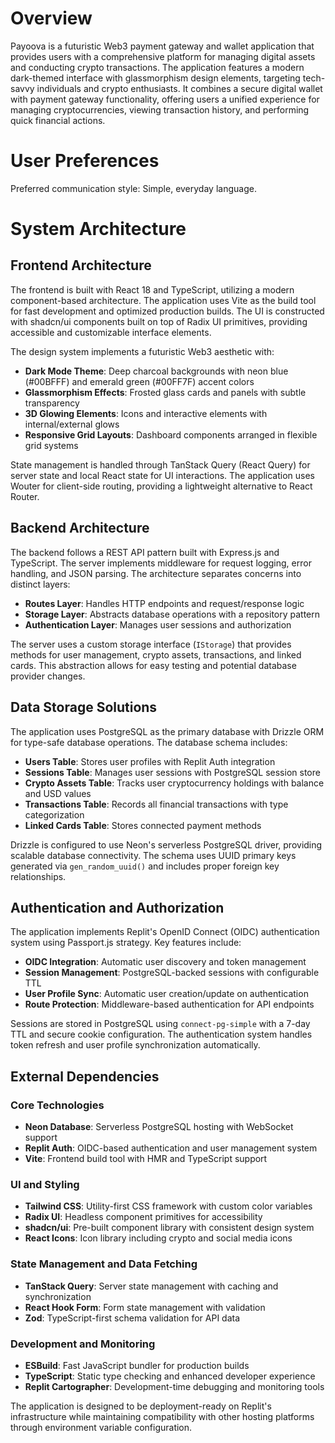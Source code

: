 # Overview

Payoova is a futuristic Web3 payment gateway and wallet application that provides users with a comprehensive platform for managing digital assets and conducting crypto transactions. The application features a modern dark-themed interface with glassmorphism design elements, targeting tech-savvy individuals and crypto enthusiasts. It combines a secure digital wallet with payment gateway functionality, offering users a unified experience for managing cryptocurrencies, viewing transaction history, and performing quick financial actions.

# User Preferences

Preferred communication style: Simple, everyday language.

# System Architecture

## Frontend Architecture
The frontend is built with React 18 and TypeScript, utilizing a modern component-based architecture. The application uses Vite as the build tool for fast development and optimized production builds. The UI is constructed with shadcn/ui components built on top of Radix UI primitives, providing accessible and customizable interface elements.

The design system implements a futuristic Web3 aesthetic with:
- **Dark Mode Theme**: Deep charcoal backgrounds with neon blue (#00BFFF) and emerald green (#00FF7F) accent colors
- **Glassmorphism Effects**: Frosted glass cards and panels with subtle transparency
- **3D Glowing Elements**: Icons and interactive elements with internal/external glows
- **Responsive Grid Layouts**: Dashboard components arranged in flexible grid systems

State management is handled through TanStack Query (React Query) for server state and local React state for UI interactions. The application uses Wouter for client-side routing, providing a lightweight alternative to React Router.

## Backend Architecture
The backend follows a REST API pattern built with Express.js and TypeScript. The server implements middleware for request logging, error handling, and JSON parsing. The architecture separates concerns into distinct layers:

- **Routes Layer**: Handles HTTP endpoints and request/response logic
- **Storage Layer**: Abstracts database operations with a repository pattern
- **Authentication Layer**: Manages user sessions and authorization

The server uses a custom storage interface (`IStorage`) that provides methods for user management, crypto assets, transactions, and linked cards. This abstraction allows for easy testing and potential database provider changes.

## Data Storage Solutions
The application uses PostgreSQL as the primary database with Drizzle ORM for type-safe database operations. The database schema includes:

- **Users Table**: Stores user profiles with Replit Auth integration
- **Sessions Table**: Manages user sessions with PostgreSQL session store
- **Crypto Assets Table**: Tracks user cryptocurrency holdings with balance and USD values
- **Transactions Table**: Records all financial transactions with type categorization
- **Linked Cards Table**: Stores connected payment methods

Drizzle is configured to use Neon's serverless PostgreSQL driver, providing scalable database connectivity. The schema uses UUID primary keys generated via `gen_random_uuid()` and includes proper foreign key relationships.

## Authentication and Authorization
The application implements Replit's OpenID Connect (OIDC) authentication system using Passport.js strategy. Key features include:

- **OIDC Integration**: Automatic user discovery and token management
- **Session Management**: PostgreSQL-backed sessions with configurable TTL
- **User Profile Sync**: Automatic user creation/update on authentication
- **Route Protection**: Middleware-based authentication for API endpoints

Sessions are stored in PostgreSQL using `connect-pg-simple` with a 7-day TTL and secure cookie configuration. The authentication system handles token refresh and user profile synchronization automatically.

## External Dependencies

### Core Technologies
- **Neon Database**: Serverless PostgreSQL hosting with WebSocket support
- **Replit Auth**: OIDC-based authentication and user management system
- **Vite**: Frontend build tool with HMR and TypeScript support

### UI and Styling
- **Tailwind CSS**: Utility-first CSS framework with custom color variables
- **Radix UI**: Headless component primitives for accessibility
- **shadcn/ui**: Pre-built component library with consistent design system
- **React Icons**: Icon library including crypto and social media icons

### State Management and Data Fetching
- **TanStack Query**: Server state management with caching and synchronization
- **React Hook Form**: Form state management with validation
- **Zod**: TypeScript-first schema validation for API data

### Development and Monitoring
- **ESBuild**: Fast JavaScript bundler for production builds
- **TypeScript**: Static type checking and enhanced developer experience
- **Replit Cartographer**: Development-time debugging and monitoring tools

The application is designed to be deployment-ready on Replit's infrastructure while maintaining compatibility with other hosting platforms through environment variable configuration.